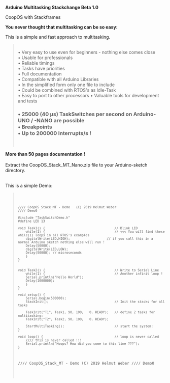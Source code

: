 **Arduino Multitasking Stackchange Beta 1.0**
 
 CoopOS with Stackframes<br>

 <b>You never thought that multitasking can be so easy:</b><br>
 
 This is a simple and fast approach to multitasking.
 
 <blockquote>
 <br>
 • Very easy to use even for beginners - nothing else comes close<br>
 • Usable for professionals<br>
 • Reliable timings<br>
 • Tasks have priorities<br>
 • Full documentation<br>
 • Compatible with all Arduino Libraries<br>
 • In the simplified form only one file to include<br>
 • Could be combined with RTOS's as Idle-Task<br>
 • Easy to port to other processors
 • Valuable tools for development and tests
<h3> • 25000 (40 µs) TaskSwitches per second on Arduino-UNO / -NANO are possible<br>
 • Breakpoints<br>
 • Up to <b>200000</b> Interrupts/s !</h3>
  <br>
</blockquote>
<p></p>
<b>More than 50 pages documentation !</b><br>
<br>
Extract the CoopOS_Stack_MT_Nano.zip file to your Arduino-sketch directory.
<br>
<br>

This is a simple Demo:

<blockquote>
<pre><code class="language-C">

	//// CoopOS_Stack_MT - Demo   (C) 2019 Helmut Weber
	//// Demo0

	#include "TaskSwitchDemo.h"   
	#define LED 13

	void Task1() {                                    // Blink LED
	    while(1) {                                    // <<< You will find these while(1) loops in all RTOS's examples
		digitalWrite(LED,HIGH);                   // if you call this in a normal Arduino sketch nothing else will run !
		Delay(50000);
		digitalWrite(LED,LOW);
		Delay(50000); // microseconds
	    }
	}


	void Task2() {                                    // Write to Serial Line
	    while(1) {                                    // Another infinit loop !
		Serial.println("Hello World");
		Delay(1000000);
	    }
	}

	void setup() {
	    Serial.begin(500000);
	    StackInit();                                  // Init the stacks for all tasks
	   
	    TaskInit("T1", Task1, 90, 100,   0, READY);   // define 2 tasks for multitasking:
	    TaskInit("T2", Task2, 90, 100,   0, READY);
	   
	    StartMultiTasking();                          // start the system:
	}

	void loop() {                                     // loop is never called
	    //// this is never called !!!
	    Serial.println("Hoops? How did you come to this line ???");
	}


//// CoopOS_Stack_MT - Demo   (C) 2019 Helmut Weber
//// Demo0



</code></pre>


